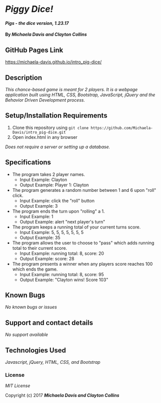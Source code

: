 # _Piggy Dice!_

#### _Pigs - the dice version, 1.23.17_

#### By _**Michaela Davis and Clayton Collins**_

## GitHub Pages Link
https://michaela-davis.github.io/intro_pig-dice/

## Description

_This chance-based game is meant for 2 players. It is a webpage application built using HTML, CSS, Bootstrap, JavaScript, jQuery and the Behavior Driven Development process._

## Setup/Installation Requirements

1. Clone this repository using `git clone https://github.com/Michaela-Davis/intro_pig-dice.git`
2. Open index.html in any browser

_Does not require a server or setting up a database._

## Specifications
* The program takes 2 player names.
  * Input Example: Clayton
  * Output Example: Player 1: Clayton
* The program generates a random number between 1 and 6 upon "roll" click.
  * Input Example: click the "roll" button
  * Output Example: 3
* The program ends the turn upon "rolling" a 1.
  * Input Example: 1
  * Output Example: alert "next player's turn"
* The program keeps a running total of your current turns score.
  * Input Example: 5, 5, 5, 5, 5, 5, 5
  * Output Example: 35
* The program allows the user to choose to "pass" which adds running total to their current score.
  * Input Example: running total: 8, score: 20
  * Output Example: score: 28
* The program presents a winner when any players score reaches 100 which ends the game.
  * Input Example: running total: 8, score: 95
  * Output Example: "Clayton wins! Score 103"

## Known Bugs

_No known bugs or issues_

## Support and contact details

_No support available_

## Technologies Used

_Javascript, jQuery, HTML, CSS, and Bootstrap_

### License

*MIT License*

Copyright (c) 2017 **_Michaela Davis and Clayton Collins_**
